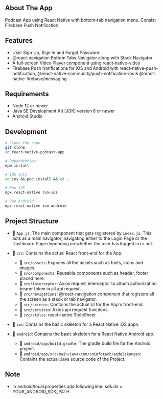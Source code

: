 ## About The App
Podcast App using React Native with bottom-tab navigation menu. Consist Firebase Push Notification.

## Features

- User Sign Up, Sign In and Forgot Password
- @react-navigation Bottom Tabs Navigator along with Stack Navigator
- A full-screen Video Player component using react-native-video
- Firebase Push Notifications for iOS and Android with react-native-push-notification, @react-native-community/push-notification-ios & @react-native-firebase/messaging


## Requirements

- Node 12 or newer
- Java SE Development Kit (JDK) version 8 or newer
- Android Studio

## Development

```bash
# Clone the repo
git clone   
cd react-native-podcast-app  

# Dependencies  
npm install  

# iOS only  
cd ios && pod install && cd ..  

# Run iOS  
npx react-native run-ios  

# Run Android  
npx react-native run-android  

```

## Project Structure


* 📄 `App.js`: The main component that gets registered by `index.js`. This acts as a main navigator, navigating either to the Login Page or the Dashboard Page depending on whether the user has logged in or not.


* 📁 `src`: Contains the actual React front-end for the App.
  * 📄 `src/assets`: Exposes all the assets such as fonts, icons and images.
  * 📄 `src/components`: Reusable components such as header, footer placed here.
  * 📄 `src/interceptor`: Axios request interceptor to attach authorization bearer token in all api request.
  * 📄 `src/navigations`: @react-navigation component that registers all the screen as a stack or tab navigator.
  * 📄 `src/screens`: Contains the actual UI for the App's front-end.
  * 📄 `src/services`: Axios api request functions.
  * 📄 `src/styles`: react-native StyleSheet.


* 📁 `ios`: Contains the basic skeleton for a React Native iOS appn.


* 📁 `android`: Contains the basic skeleton for a React Native Android app.
  * 📄 `android/app/build.gradle`: The gradle build file for the Android project.
  * 📁 `android/app/src/main/java/com/cninfotech/andelskungen`: Contains the actual Java source code of the Project.


## Note

- In android/local.properties add following line: sdk.dir = YOUR_ANDROID_SDK_PATH
